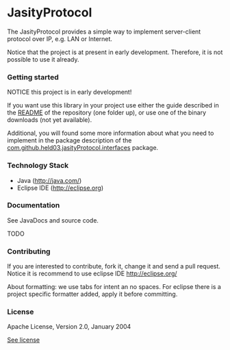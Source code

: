 JasityProtocol
==============

The JasityProtocol provides a simple way to implement server-client
protocol over IP, e.g. LAN or Internet.

Notice that the project is at present in early development. Therefore, it is
not possible to use it already.

### Getting started

NOTICE this project is in early development!

If you want use this library in your project use either the guide described
in the [README](../README.md) of the repository (one folder up), or use one of the binary
downloads (not yet available).

Additional, you will found some more information about what you need to implement
in the package description of the
[com.github.held03.jasityProtocol.interfaces](src/com/github/held03/jasityProtocol/interfaces/package-info.java)
package.

### Technology Stack

 - Java (http://java.com/)
 - Eclipse IDE (http://eclipse.org)
 
### Documentation

See JavaDocs and source code.

TODO

### Contributing

If you are interested to contribute, fork it, change it and send a pull request.
Notice it is recommend to use eclipse IDE http://eclipse.org/

About formatting: we use tabs for intent an no spaces.
For eclipse there is a project specific formatter added, apply it before committing.

### License

Apache License, Version 2.0, January 2004

[See license](LICENSE)